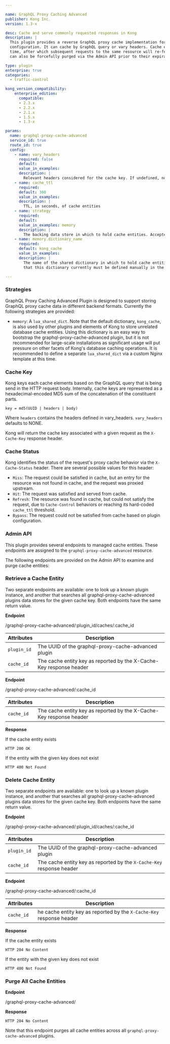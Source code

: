 ```yaml
---

name: GraphQL Proxy Caching Advanced
publisher: Kong Inc.
version: 1.3-x

desc: Cache and serve commonly requested responses in Kong
description: |
  This plugin provides a reverse GraphQL proxy cache implementation for Kong. It caches response entities based on
  configuration. It can cache by GraphQL query or vary headers. Cache entities are stored for a configurable period of
  time, after which subsequent requests to the same resource will re-fetch and re-store the resource. Cache entities
  can also be forcefully purged via the Admin API prior to their expiration time.

type: plugin
enterprise: true
categories:
  - traffic-control

kong_version_compatibility:
    enterprise_edition:
      compatible:
      - 2.3.x
      - 2.2.x
      - 2.1.x
      - 1.5.x
      - 1.3-x

params:
  name: graphql-proxy-cache-advanced
  service_id: true
  route_id: true
  config:
    - name: vary_headers
      required: false
      default:
      value_in_examples:
      description: |
        Relevant headers considered for the cache key. If undefined, none of the headers are taken into consideration.
    - name: cache_ttl
      required:
      default: 300
      value_in_examples:
      description: |
        TTL, in seconds, of cache entities
    - name: strategy
      required:
      default:
      value_in_examples: memory
      description: |
        The backing data store in which to hold cache entities. Accepted values are; `memory` at the moment.
    - name: memory.dictionary_name
      required:
      default: kong_cache
      value_in_examples:
      description: |
        The name of the shared dictionary in which to hold cache entities when the memory strategy is selected. Note
        that this dictionary currently must be defined manually in the Kong Nginx template.

---
```

### Strategies

GraphQL Proxy Caching Advanced Plugin  is designed to support storing GraphQL proxy cache data in different backend formats.
Currently the following strategies are provided:
- `memory`: A `lua_shared_dict`. Note that the default dictionary, `kong_cache`, is also used by other plugins and
elements of Kong to store unrelated database cache entities. Using this dictionary is an easy way to bootstrap the
graphql-proxy-cache-advanced plugin, but it is not recommended for large-scale installations as significant usage will put pressure
on other facets of Kong's database caching operations. It is recommended to define a separate `lua_shared_dict` via a
custom Nginx template at this time.

### Cache Key

Kong keys each cache elements based on the GraphQL query that is being send
in the HTTP request body. Internally, cache keys are represented as a
hexadecimal-encoded MD5 sum of the concatenation of the constituent parts.

```
key = md5(UUID | headers | body)
```

Where `headers` contains the headers defined in vary_headers. `vary_headers` defaults to NONE.

Kong will return the cache key associated with a given request as the
`X-Cache-Key` response header.


### Cache Status

Kong identifies the status of the request's proxy cache behavior via the `X-Cache-Status` header. There are several
possible values for this header:

* `Miss`: The request could be satisfied in cache, but an entry for the resource was not found in cache, and the request
was proxied upstream.
* `Hit`: The request was satisfied and served from cache.
* `Refresh`: The resource was found in cache, but could not satisfy the request, due to `Cache-Control` behaviors or
reaching its hard-coded `cache_ttl` threshold.
* `Bypass`: The request could not be satisfied from cache based on plugin configuration.

### Admin API

This plugin provides several endpoints to managed cache entities. These endpoints are assigned to the `graphql-proxy-cache-advanced`
resource.

The following endpoints are provided on the Admin API to examine and purge cache entities:

### Retrieve a Cache Entity

Two separate endpoints are available: one to look up a known plugin instance, and another that searches all
graphql-proxy-cache-advanced plugins data stores for the given cache key. Both endpoints have the same return value.

**Endpoint**

<div class="endpoint get">/graphql-proxy-cache-advanced/:plugin_id/caches/:cache_id</div>

| Attributes | Description
| -------------- | -------
|`plugin_id` | The UUID of the graphql-proxy-cache-advanced plugin
| `cache_id` | The cache entity key as reported by the X-Cache-Key response header

**Endpoint**

<div class="endpoint get">/graphql-proxy-cache-advanced/:cache_id</div>

| Attributes | Description
| -------------- | -------
|`cache_id` | The cache entity key as reported by the X-Cache-Key response header

**Response**

If the cache entity exists

```
HTTP 200 OK
```

If the entity with the given key does not exist

```
HTTP 400 Not Found
```

### Delete Cache Entity

Two separate endpoints are available: one to look up a known plugin instance, and another that searches all graphql-proxy-cache-advanced
plugins data stores for the given cache key. Both endpoints have the same return value.

**Endpoint**

<div class="endpoint delete">/graphql-proxy-cache-advanced/:plugin_id/caches/:cache_id</div>

| Attributes | Description
| -------------- | -------
|`plugin_id` | The UUID of the graphql-proxy-cache-advanced plugin
|`cache_id` | The cache entity key as reported by the `X-Cache-Key` response header

**Endpoint**

<div class="endpoint delete">/graphql-proxy-cache-advanced/:cache_id</div>

| Attributes | Description
| -------------- | -------
|`cache_id` | he cache entity key as reported by the `X-Cache-Key` response header

**Response**

If the cache entity exists

```
HTTP 204 No Content
```

If the entity with the given key does not exist

```
HTTP 400 Not Found
```

### Purge All Cache Entities
**Endpoint**

<div class="endpoint delete">/graphql-proxy-cache-advanced/</div>

**Response**

```
HTTP 204 No Content
```

Note that this endpoint purges all cache entities across all `graphql-proxy-cache-advanced` plugins.
